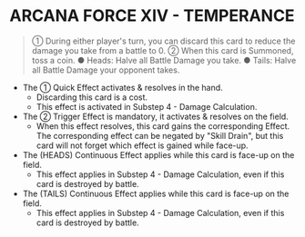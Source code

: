 # ARCANA FORCE XIV - TEMPERANCE

> ① During either player's turn, you can discard this card to reduce the damage you take from a battle to 0. ② When this card is Summoned, toss a coin. ● Heads: Halve all Battle Damage you take. ● Tails: Halve all Battle Damage your opponent takes.

*   The ① Quick Effect activates & resolves in the hand.
    *   Discarding this card is a cost.
    *   This effect is activated in Substep 4 - Damage Calculation.
*   The ② Trigger Effect is mandatory, it activates & resolves on the field.
    *   When this effect resolves, this card gains the corresponding Effect. The corresponding effect can be negated by "Skill Drain", but this card will not forget which effect is gained while face-up.
*   The (HEADS) Continuous Effect applies while this card is face-up on the field.
    *   This effect applies in Substep 4 - Damage Calculation, even if this card is destroyed by battle.
*   The (TAILS) Continuous Effect applies while this card is face-up on the field.
    *   This effect applies in Substep 4 - Damage Calculation, even if this card is destroyed by battle.
